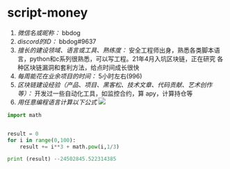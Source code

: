 # script-money

1. *微信名或昵称：* bbdog
2. *discord的ID：* bbdog#9637
3. *擅长的建设领域、语言或工具、熟练度：*  安全工程师出身，熟悉各类脚本语言，python和c系列很熟悉，可以写工程。21年4月入坑区块链，正在研究 各种区块链漏洞和套利方法，给点时间成长很快
4. *每周能花在业余项目的时间：* 5小时左右(996)
5. *区块链建设经验（产品、项目、黑客松、技术文章、代码贡献、艺术创作等）：*  开发过一些自动化工具，如监控合约，算 apy，计算持仓等
6. *用任意编程语言计算以下公式*
![](https://latex.codecogs.com/svg.image?\sum_{n=1}^{100}\left&space;(n^{3}-\sqrt[3]{n}&space;\right&space;))

```python
import math


result = 0
for i in range(0,100):
    result += i**3 + math.pow(i,1/3)

print (result) --24502845.522314385
```
